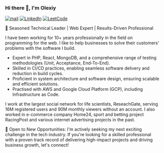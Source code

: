 ### Hi there 👋, I'm Olexiy

[![mail](https://img.shields.io/badge/gmail-c14438?style=flat-square&message=gmail&logo=Gmail&logoColor=white&link=mailto:olexiy.kyrychenko@gmail.com)](mailto:olexiy.kyrychenko@gmail.com)
[![Linkedln](https://img.shields.io/badge/linkedin-0077B5?style=flat-square&logo=linkedin&logoColor=white)](https://www.linkedin.com/in/olexiy-kyrychenko/)
[![LeetCode](https://img.shields.io/static/v1?style=flat-square&message=leetcode&color=222222&logo=LeetCode&logoColor=FFA116&label=)](https://leetcode.com/olexiy-kyrychenko/)
<!--- [![CV](https://img.shields.io/static/v1?style=flat-square&message=cv&color=50AFCE&logo=Canva&logoColor=white&label=)]() -->

🚀 Seasoned Technical Leader | Web Expert | Results-Driven Professional

I have been working for 10+ years professionally in the field on programming for the web. I like to help businesses to solve their customers' problems with the software I build. 

- Expert in PHP, React, MongoDB, and a comprehensive range of testing methodologies (Unit, Acceptance, End-To-End).
- Skilled in CI/CD practices, enabling seamless software delivery and reduction in build cycles.
- Proficient in system architecture and software design, ensuring scalable and efficient solutions.
- Practised with AWS and Google Cloud Platform (GCP), including Infrastructure as Code.

I work at the largest social network for life scientists, ReseachGate, serving 16M registered users and 90M monthly viewers without an account. I also worked in e-commerce company Home24, sport and betting project RacingPost and various internet advertising projects in the past.

🔔 Open to New Opportunities: I'm actively seeking my next exciting challenge in the tech industry. If you're looking for a skilled professional with a proven track record of delivering high-impact projects and driving business growth, let's connect!
